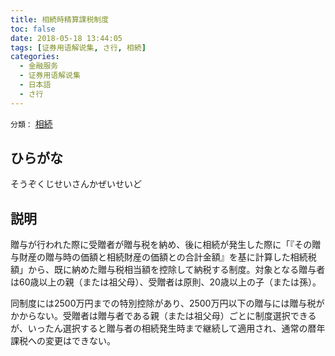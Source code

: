 ```yaml
---
title: 相続時精算課税制度
toc: false
date: 2018-05-18 13:44:05
tags: [证券用语解说集, さ行, 相続]
categories:
  - 金融服务
  - 证券用语解说集
  - 日本語
  - さ行
---
```


`分類：` [相続](/tags/相続/)

## ひらがな

そうぞくじせいさんかぜいせいど

## 説明

贈与が行われた際に受贈者が贈与税を納め、後に相続が発生した際に「『その贈与財産の贈与時の価額と相続財産の価額との合計金額』を基に計算した相続税額」から、既に納めた贈与税相当額を控除して納税する制度。対象となる贈与者は60歳以上の親（または祖父母）、受贈者は原則、20歳以上の子（または孫）。

同制度には2500万円までの特別控除があり、2500万円以下の贈与には贈与税がかからない。受贈者は贈与者である親（または祖父母）ごとに制度選択できるが、いったん選択すると贈与者の相続発生時まで継続して適用され、通常の暦年課税への変更はできない。
